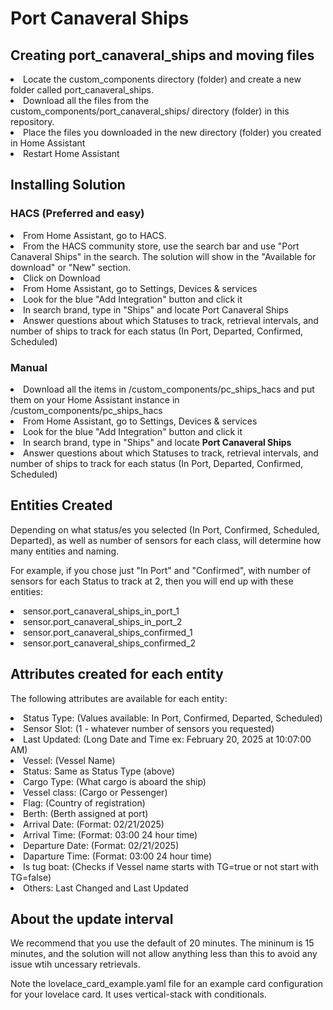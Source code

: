 
<h1>Port Canaveral Ships</h1>
<h2>Creating port_canaveral_ships and moving files</h2>
<li>Locate the custom_components directory (folder) and create a new folder called port_canaveral_ships.</li>
<li>Download all the files from the custom_components/port_canaveral_ships/ directory (folder) in this repository.</li>
<li>Place the files you downloaded in the new directory (folder) you created in Home Assistant</li>
<li>Restart Home Assistant</li>

<h2>Installing Solution</h2>

<h3>HACS (Preferred and easy)</h3>

<li>From Home Assistant, go to HACS.</li>
<li>From the HACS community store, use the search bar and use "Port Canaveral Ships" in the search. The solution will show in the "Available for download" or "New" section.</li>
<li>Click on Download</li>

<li>From Home Assistant, go to Settings, Devices & services</li>
<li>Look for the blue "Add Integration" button and click it</li>
<li>In search brand, type in "Ships" and locate Port Canaveral Ships</li>
<li>Answer questions about which Statuses to track, retrieval intervals, and number of ships to track for each status (In Port, Departed, Confirmed, Scheduled)</li>

<h3>Manual</h3>

<li>Download all the items in /custom_components/pc_ships_hacs and put them on your Home Assistant instance in /custom_components/pc_ships_hacs</li>
<li>From Home Assistant, go to Settings, Devices & services</li>
<li>Look for the blue "Add Integration" button and click it</li>
<li>In search brand, type in "Ships" and locate <b>Port Canaveral Ships</b></li>
<li>Answer questions about which Statuses to track, retrieval intervals, and number of ships to track for each status (In Port, Departed, Confirmed, Scheduled)





<h2>Entities Created</h2>
<p>Depending on what status/es you selected (In Port, Confirmed, Scheduled, Departed), as well as number of sensors for each class, will determine how many entities and naming. </p>
<p>For example, if you chose just "In Port" and "Confirmed", with number of sensors for each Status to track at 2, then you will end up with these entities:</p>

<li>sensor.port_canaveral_ships_in_port_1
<li>sensor.port_canaveral_ships_in_port_2
<li>sensor.port_canaveral_ships_confirmed_1
<li>sensor.port_canaveral_ships_confirmed_2


<h2>Attributes created for each entity</h2>
<p>The following attributes are available for each entity: </p>

<li>Status Type: (Values available: In Port, Confirmed, Departed, Scheduled)
<li>Sensor Slot: (1 - whatever number of sensors you requested)
<li>Last Updated: (Long Date and Time ex: February 20, 2025 at 10:07:00 AM)
<li>Vessel: (Vessel Name)
<li>Status: Same as Status Type (above)
<li>Cargo Type: (What cargo is aboard the ship)
<li>Vessel class: (Cargo or Pessenger)
<li>Flag: (Country of registration)
<li>Berth: (Berth assigned at port)
<li>Arrival Date: (Format: 02/21/2025)
<li>Arrival Time: (Format: 03:00 24 hour time)
<li>Departure Date: (Format: 02/21/2025)
<li>Daparture Time: (Format: 03:00 24 hour time)
<li>Is tug boat: (Checks if Vessel name starts with TG=true or not start with TG=false)
<li>Others: Last Changed and Last Updated</li>









<h2>About the update interval</h2>
We recommend that you use the default of 20 minutes. The mininum is 15 minutes, and the solution will not allow anything less than this to avoid any issue wtih uncessary retrievals. 
<p>Note the lovelace_card_example.yaml file for an example card configuration for your lovelace card. It uses vertical-stack with conditionals. </p>






